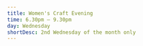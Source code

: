 ```yaml
---
title: Women's Craft Evening
time: 6.30pm – 9.30pm
day: Wednesday
shortDesc: 2nd Wednesday of the month only
---
```

